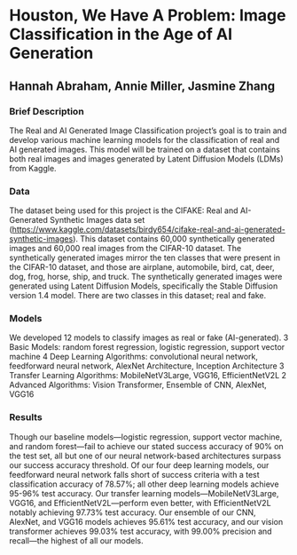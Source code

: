 # Houston, We Have A Problem: Image Classification in the Age of AI Generation
## Hannah Abraham, Annie Miller, Jasmine Zhang

### Brief Description
The Real and AI Generated Image Classification project’s goal is to train and develop various machine learning models for the classification of real and AI generated images. This model will be trained on a dataset that contains both real images and images generated by Latent Diffusion Models (LDMs) from Kaggle. 

### Data
The dataset being used for this project is the CIFAKE: Real and AI-Generated Synthetic Images data set (https://www.kaggle.com/datasets/birdy654/cifake-real-and-ai-generated-synthetic-images). This dataset contains 60,000 synthetically generated images and 60,000 real images from the CIFAR-10 dataset. The synthetically generated images mirror the ten classes that were present in the CIFAR-10 dataset, and those are airplane, automobile, bird, cat, deer, dog, frog, horse, ship, and truck. The synthetically generated images were generated using Latent Diffusion Models, specifically the Stable Diffusion version 1.4 model. There are two classes in this dataset; real and fake. 

### Models
We developed 12 models to classify images as real or fake (AI-generated).
3 Basic Models: random forest regression, logistic regression, support vector machine
4 Deep Learning Algorithms: convolutional neural network, feedforward neural network, AlexNet Architecture, Inception Architecture
3 Transfer Learning Algorithms: MobileNetV3Large, VGG16, EfficientNetV2L
2 Advanced Algorithms: Vision Transformer, Ensemble of CNN, AlexNet, VGG16

### Results
Though our baseline models—logistic regression, support vector machine, and random forest—fail to achieve our stated success accuracy of 90% on the test set, all but one of our neural network-based architectures surpass our success accuracy threshold. Of our four deep learning models, our feedforward neural network falls short of success criteria with a test classification accuracy of 78.57%; all other deep learning models achieve 95-96% test accuracy. Our transfer learning models—MobileNetV3Large, VGG16, and EfficientNetV2L—perform even better, with EfficientNetV2L notably achieving 97.73% test accuracy. Our ensemble of our CNN, AlexNet, and VGG16 models achieves 95.61% test accuracy, and our vision transformer achieves 99.03% test accuracy, with 99.00% precision and recall—the highest of all our models.


